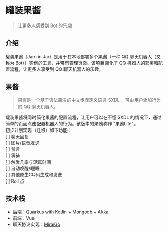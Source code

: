 # 罐装果酱

> 让更多人感受到 Bot 的乐趣

## 介绍

罐装果酱（Jam in Jar）是用于在本地部署多个果酱（一种 QQ 聊天机器人（又称为 Bot））实例的工具，并带有管理页面。该项目简化了 QQ 机器人的部署和配置流程，让更多人享受到 QQ 聊天机器人的乐趣。

## 果酱

> 果酱是一个基于语法简洁的中文步骤定义语言 SXDL ，可由用户添加行为的 QQ 聊天机器人。

罐装果酱将同时简化果酱的配置流程，让用户可以在不懂 SXDL 的情况下，通过简单的页面点击配置机器人的行为。该版本的果酱称作 "果酱Lite"。    
初步计划实现（迁移）如下功能：  
[ ] 聊天回复  
[ ] 图片/语音发送  
[ ] 禁言  
[ ] 等待  
[ ] 触发几率与活跃时间  
[ ] 自动唤醒/睡眠  
[ ] 其他原生CQ码生成和发送  
[ ] Roll 点

## 技术栈

* 后端：Quarkus with Kotlin + Mongodb + Akka
* 前端：Vue
* 聊天协议实现：[MiraiGo](https://github.com/Mrs4s/MiraiGo)


